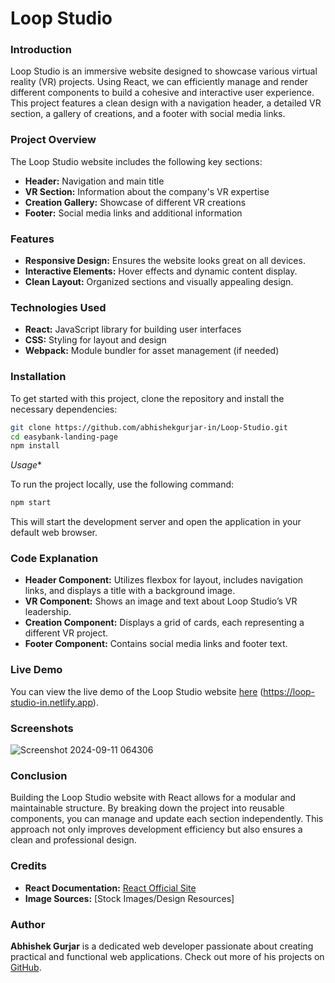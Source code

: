 # Loop Studio

### Introduction

Loop Studio is an immersive website designed to showcase various virtual reality (VR) projects. Using React, we can efficiently manage and render different components to build a cohesive and interactive user experience. This project features a clean design with a navigation header, a detailed VR section, a gallery of creations, and a footer with social media links.

### Project Overview

The Loop Studio website includes the following key sections:
- **Header:** Navigation and main title
- **VR Section:** Information about the company's VR expertise
- **Creation Gallery:** Showcase of different VR creations
- **Footer:** Social media links and additional information

### Features

- **Responsive Design:** Ensures the website looks great on all devices.
- **Interactive Elements:** Hover effects and dynamic content display.
- **Clean Layout:** Organized sections and visually appealing design.

### Technologies Used

- **React:** JavaScript library for building user interfaces
- **CSS:** Styling for layout and design
- **Webpack:** Module bundler for asset management (if needed)

### Installation

To get started with this project, clone the repository and install the necessary dependencies:

```bash
git clone https://github.com/abhishekgurjar-in/Loop-Studio.git
cd easybank-landing-page
npm install
```

*Usage**

To run the project locally, use the following command:

```bash
npm start
```

This will start the development server and open the application in your default web browser.


### Code Explanation

- **Header Component:** Utilizes flexbox for layout, includes navigation links, and displays a title with a background image.
- **VR Component:** Shows an image and text about Loop Studio’s VR leadership.
- **Creation Component:** Displays a grid of cards, each representing a different VR project.
- **Footer Component:** Contains social media links and footer text.

### Live Demo

You can view the live demo of the Loop Studio website [here](#) (https://loop-studio-in.netlify.app).

### Screenshots
![Screenshot 2024-09-11 064306](https://github.com/user-attachments/assets/24137541-943a-4175-bf51-dc51285fff9c)



### Conclusion


Building the Loop Studio website with React allows for a modular and maintainable structure. By breaking down the project into reusable components, you can manage and update each section independently. This approach not only improves development efficiency but also ensures a clean and professional design.

### Credits

- **React Documentation:** [React Official Site](https://reactjs.org/)
- **Image Sources:** [Stock Images/Design Resources]

### Author

**Abhishek Gurjar** is a dedicated web developer passionate about creating practical and functional web applications. Check out more of his projects on [GitHub](https://github.com/abhishekgurjar-in).
